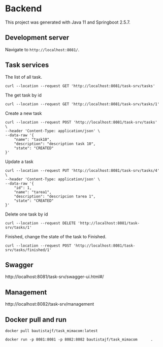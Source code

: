 # Backend

This project was generated with Java 11 and Springboot 2.5.7.

## Development server

Navigate to `http://localhost:8081/`. 

## Task services

The list of all task.
```
curl --location --request GET 'http://localhost:8081/task-srv/tasks'
```

The get task by id
```
curl --location --request GET 'http://localhost:8081/task-srv/tasks/1'
```

Create a new task
```
curl --location --request POST 'http://localhost:8081/task-srv/tasks' \
--header 'Content-Type: application/json' \
--data-raw '{
    "name": "task10",
    "description": "description task 10",
    "state": "CREATED"
}'
```

Update a task
```
curl --location --request PUT 'http://localhost:8081/task-srv/tasks/4' \
--header 'Content-Type: application/json' \
--data-raw '{
    "id": 1,
    "name": "tarea1",
    "description": "descripcion tarea 1",
    "state": "CREATED"
}'
```


Delete one task by id
```
curl --location --request DELETE 'http://localhost:8081/task-srv/tasks/1'
```

Finished, change the state of the task to Finished.
```
curl --location --request POST 'http://localhost:8081/task-srv/tasks/finished/1'
```


## Swagger
http://localhost:8081/task-srv/swagger-ui.html#/

## Management
http://localhost:8082/task-srv/management


## Docker pull and run

```
docker pull bautistajf/task_mimacom:latest

docker run -p 8081:8081 -p 8082:8082 bautistajf/task_mimacom      .
```

